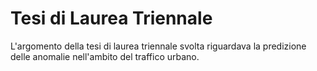 # Tesi di Laurea Triennale

L'argomento della tesi di laurea triennale svolta riguardava la predizione delle anomalie nell'ambito del traffico urbano. 
